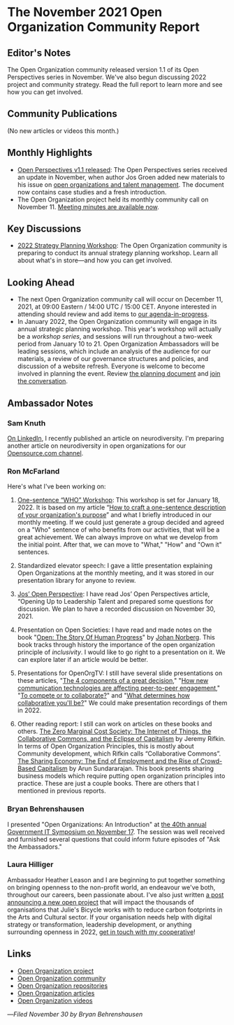 # The November 2021 Open Organization Community Report

## Editor's Notes
The Open Organization community released version 1.1 of its Open Perspectives series in November. We've also begun discussing 2022 project and community strategy. Read the full report to learn more and see how you can get involved.

## Community Publications
(No new articles or videos this month.)

## Monthly Highlights

- [Open Perspectives v1.1 released](https://github.com/open-organization/open-perspectives): The Open Perspectives series received an update in November, when author Jos Groen added new materials to his issue on [open organizations and talent management](https://raw.githubusercontent.com/open-organization/open-perspectives/main/opening-up-to-leadership-talent/opening-up-to-leadership-talent.pdf). The document now contains case studies and a fresh introduction.
- The Open Organization project held its monthly community call on November 11. [Meeting minutes are available now](https://www.theopenorganization.community/t/november-11-2021-meeting/265).

## Key Discussions

- [2022 Strategy Planning Workshop](https://www.theopenorganization.community/t/2022-strategy-planning-workshop/266): The Open Organization community is preparing to conduct its annual strategy planning workshop. Learn all about what's in store—and how you can get involved.

## Looking Ahead

- The next Open Organization community call will occur on December 11, 2021, at 09:00 Eastern / 14:00 UTC / 15:00 CET. Anyone interested in attending should review and add items to [our agenda-in-progress](https://notes.theopenorganization.org/aL3AfLmyT2iWCeNOEoKL_A?both).
- In January 2022, the Open Organization community will engage in its annual strategic planning workshop. This year's workshop will actually be a *workshop series*, and sessions will run throughout a two-week period from January 10 to 21. Open Organization Ambassadors will be leading sessions, which include an analysis of the audience for our materials, a review of our governance structures and policies, and discussion of a website refresh. Everyone is welcome to become involved in planning the event. Review [the planning document](https://notes.theopenorganization.org/evZW4eV2T025BSX3Y7a7RA?both#) and [join the conversation](https://www.theopenorganization.community/t/2022-strategy-planning-workshop/266).


## Ambassador Notes

### Sam Knuth
[On LinkedIn](https://www.linkedin.com/pulse/you-have-autistic-colleagues-just-dont-know-sam-knuth/), I recently published an article on neurodiversity. I'm preparing another article on neurodiversity in open organizations for our [Opensource.com channel](https://opensource.com/open-organization).

### Ron McFarland
Here's what I've been working on:

1. [One-sentence “WHO” Workshop](https://opensource.com/open-organization/18/12/state-purpose-single-sentence): This workshop is set for January 18, 2022.  It is based on my article “[How to craft a one-sentence description of your organization's purpose](https://opensource.com/open-organization/18/12/state-purpose-single-sentence)” and what I briefly introduced in our monthly meeting.  If we could just generate a group decided and agreed on a "Who" sentence of who benefits from our activities, that will be a great achievement. We can always improve on what we develop from the initial point. After that, we can move to "What," "How" and "Own it" sentences.

2. Standardized elevator speech: I gave a little presentation explaining Open Organizations at the monthly meeting, and it was stored in our presentation library for anyone to review.

3. [Jos’ Open Perspective](https://github.com/open-organization/open-perspectives/raw/main/opening-up-to-leadership-talent/opening-up-to-leadership-talent.pdf):  I have read Jos’ Open Perspectives article, “Opening Up to Leadership Talent and prepared some questions for discussion.  We plan to have a recorded discussion on November 30, 2021.

4. Presentation on Open Societies: I have read and made notes on the book "[Open: The Story Of Human Progress](https://www.goodreads.com/book/show/52342434-open)" by [Johan Norberg](https://www.amazon.co.jp/-/en/Johan-Norberg/e/B001KCORWY?ref=sr_ntt_srch_lnk_1&qid=1632978434&sr=8-1). This book tracks through history the importance of the open organization principle of *inclusivity*. I would like to go right to a presentation on it. We can explore later if an article would be better.

5. Presentations for OpenOrgTV: I still have several slide presentations on these articles, "[The 4 components of a great decision](https://opensource.com/open-organization/17/3/making-better-open-decisions)," "[How new communication technologies are affecting peer-to-peer engagement](https://opensource.com/open-organization/16/4/how-new-communication-technologies-are-affecting-peer-peer-engagement)," "[To compete or to collaborate?](https://opensource.com/open-organization/17/6/collaboration-vs-competition-part-1)" and "[What determines how collaborative you'll be?](https://opensource.com/open-organization/17/7/collaboration-vs-competition-part-2)" We could make presentation recordings of them in 2022.

6. Other reading report: I still can work on articles on these books and others. [The Zero Marginal Cost Society: The Internet of Things, the Collaborative Commons, and the Eclipse of Capitalism](https://www.goodreads.com/book/show/18594514-the-zero-marginal-cost-society?from_search=true&from_srp=true&qid=HYRvlgX8Rh&rank=1) by Jeremy Rifkin. In terms of Open Organization Principles, this is mostly about Community development, which Rifkin calls “Collaborative Commons”. [The Sharing Economy: The End of Employment and the Rise of Crowd-Based Capitalism](https://www.goodreads.com/book/show/27310516-the-sharing-economy) by Arun Sundararajan.  This book presents sharing business models which require putting open organization principles into practice.  These are just a couple books. There are others that I mentioned in previous reports.

### Bryan Behrenshausen
I presented "Open Organizations: An Introduction" at [the 40th annual Government IT Symposium on November 17](https://fusionlp.org/itsym/). The session was well received and furnished several questions that could inform future episodes of "Ask the Ambassadors."

### Laura Hilliger
Ambassador Heather Leason and I are beginning to put together something on bringing openness to the non-profit world, an endeavour we've both, throughout our careers, been passionate about. I've also just written [a post announcing a new open project](https://blog.weareopen.coop/open-and-creative-climate-platform-116640a62132) that will impact the thousands of organisations that Julie's Bicycle works with to reduce carbon footprints in the Arts and Cultural sector. If your organisation needs help with digital strategy or transformation, leadership development, or anything surrounding openness in 2022, [get in touch with my cooperative](https://weareopen.coop)! 

## Links

- [Open Organization project](http://theopenorganization.org/)
- [Open Organization community](http://theopenorganization.community)
- [Open Organization repositories](http://github.com/open-organization)
- [Open Organization articles](http://opensource.com/open-organization)
- [Open Organization videos](http://theopenorganization.tv)

—*Filed November 30 by Bryan Behrenshausen*
